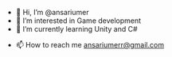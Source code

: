 - 👋 Hi, I’m @ansariumer
- 👀 I’m interested in Game development
- 🌱 I’m currently learning Unity and C#
<!--- 💞️ I’m looking to collaborate on --->
- 📫 How to reach me ansariumerr@gmail.com


<!---
ansariumer/ansariumer is a ✨ special ✨ repository because its `README.md` (this file) appears on your GitHub profile.
You can click the Preview link to take a look at your changes.
--->
